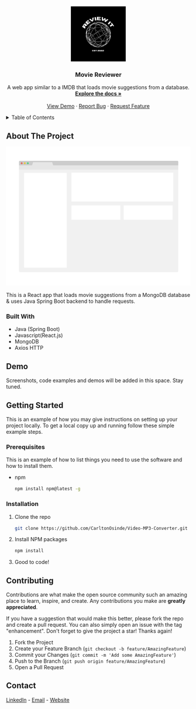 <!-- PROJECT LOGO -->
<br />
<div align="center">
  <a href="https://github.com/CarltonOsinde/Movie-Reviewer">
    <img src="assets/MovieReviewer.png" alt="Logo" width="150" height="150">
  </a>

<h3 align="center">Movie Reviewer</h3>

  <p align="center">
A web app similar to a IMDB that loads movie suggestions from a database.
    <br />
    <a href="https://github.com/CarltonOsinde/Movie-Reviewer"><strong>Explore the docs »</strong></a>
    <br />
    <br />
    <a href="https://github.com/CarltonOsinde/VMovie-Reviewer">View Demo</a>
    ·
    <a href="https://github.com/CarltonOsinde/Movie-Reviewer/issues">Report Bug</a>
    ·
    <a href="https://github.com/CarltonOsinde/Movie-Reviewer/issues">Request Feature</a>
  </p>
</div>



<!-- TABLE OF CONTENTS -->
<details>
  <summary>Table of Contents</summary>
  <ol>
    <li>
      <a href="#about-the-project">About The Project</a>
      <ul>
        <li><a href="#built-with">Built With</a></li>
      </ul>
    </li>
    <li>
      <a href="#getting-started">Getting Started</a>
      <ul>
        <li><a href="#prerequisites">Prerequisites</a></li>
        <li><a href="#installation">Installation</a></li>
      </ul>
    </li>
    <li><a href="#contributing">Contributing</a></li>
    <li><a href="#contact">Contact</a></li>
  </ol>
</details>



<!-- ABOUT THE PROJECT -->
## About The Project
<a href="https://github.com/CarltonOsinde/Video-MP3-Converter">
    <img src="assets/product_screenshot.png" alt="Product Screenshot">
</a>

This is a React app that loads movie suggestions from a MongoDB database & uses Java Spring Boot backend to handle requests.



### Built With

* Java (Spring Boot)
* Javascript(React.js)
* MongoDB
* Axios HTTP


<!-- USAGE EXAMPLES -->
## Demo

Screenshots, code examples and demos will be added in this space. Stay tuned.




<!-- GETTING STARTED -->
## Getting Started

This is an example of how you may give instructions on setting up your project locally.
To get a local copy up and running follow these simple example steps.

### Prerequisites

This is an example of how to list things you need to use the software and how to install them.
* npm
  ```sh
  npm install npm@latest -g
  ```

### Installation

1. Clone the repo
   ```sh
   git clone https://github.com/CarltonOsinde/Video-MP3-Converter.git
   ```
2. Install NPM packages
   ```sh
   npm install
   ```
3. Good to code!



<!-- CONTRIBUTING -->
## Contributing

Contributions are what make the open source community such an amazing place to learn, inspire, and create. Any contributions you make are **greatly appreciated**.

If you have a suggestion that would make this better, please fork the repo and create a pull request. You can also simply open an issue with the tag "enhancement".
Don't forget to give the project a star! Thanks again!

1. Fork the Project
2. Create your Feature Branch (`git checkout -b feature/AmazingFeature`)
3. Commit your Changes (`git commit -m 'Add some AmazingFeature'`)
4. Push to the Branch (`git push origin feature/AmazingFeature`)
5. Open a Pull Request



<!-- CONTACT -->
## Contact

 [LinkedIn](https://linkedin/in/carltonosinde/) - [Email](carltonosinde@gmail.com) - [Website](https://carltonosinde.com)





<!-- ACKNOWLEDGMENTS
## Acknowledgments

* []()
* []()
* []()

-->
